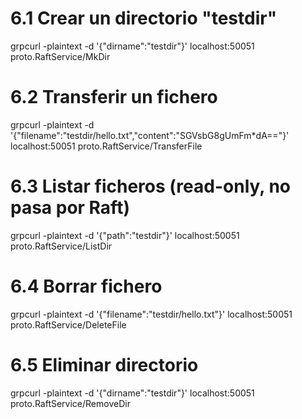 # 6.1 Crear un directorio "testdir"
grpcurl -plaintext -d '{"dirname":"testdir"}' localhost:50051 proto.RaftService/MkDir

# 6.2 Transferir un fichero
grpcurl -plaintext -d '{"filename":"testdir/hello.txt","content":"SGVsbG8gUmFm*dA=="}' localhost:50051 proto.RaftService/TransferFile

# 6.3 Listar ficheros (read-only, no pasa por Raft)
grpcurl -plaintext -d '{"path":"testdir"}' localhost:50051 proto.RaftService/ListDir

# 6.4 Borrar fichero
grpcurl -plaintext -d '{"filename":"testdir/hello.txt"}' localhost:50051 proto.RaftService/DeleteFile

# 6.5 Eliminar directorio
grpcurl -plaintext -d '{"dirname":"testdir"}' localhost:50051 proto.RaftService/RemoveDir
